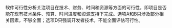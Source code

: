软件可行性分析关注项目在技术、财务、时间和资源等方面的可行性，即项目是否能在现有技术条件、预算、时间进度和资源支持下完成。选项A和B只涉及部分相关因素，不够全面；选项D只强调开发者技术，不能全面评估可行性。